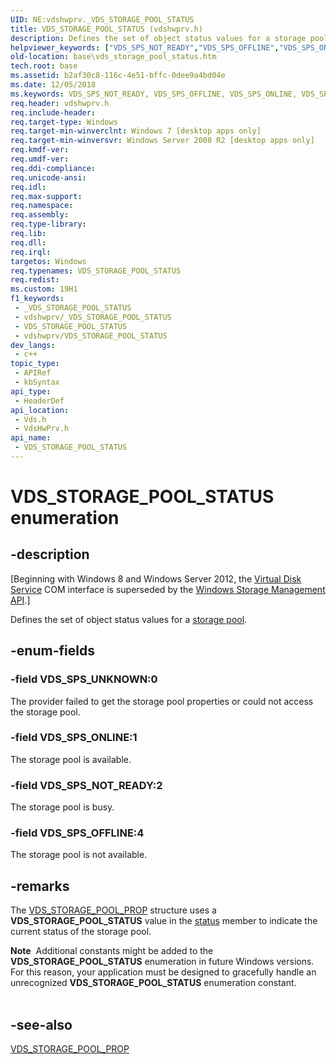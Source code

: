 ```yaml
---
UID: NE:vdshwprv._VDS_STORAGE_POOL_STATUS
title: VDS_STORAGE_POOL_STATUS (vdshwprv.h)
description: Defines the set of object status values for a storage pool.
helpviewer_keywords: ["VDS_SPS_NOT_READY","VDS_SPS_OFFLINE","VDS_SPS_ONLINE","VDS_SPS_UNKNOWN","VDS_STORAGE_POOL_STATUS","VDS_STORAGE_POOL_STATUS enumeration","base.vds_storage_pool_status","vds/VDS_SPS_NOT_READY","vds/VDS_SPS_OFFLINE","vds/VDS_SPS_ONLINE","vds/VDS_SPS_UNKNOWN","vds/VDS_STORAGE_POOL_STATUS","vdshwprv/VDS_SPS_NOT_READY","vdshwprv/VDS_SPS_OFFLINE","vdshwprv/VDS_SPS_ONLINE","vdshwprv/VDS_SPS_UNKNOWN","vdshwprv/VDS_STORAGE_POOL_STATUS"]
old-location: base\vds_storage_pool_status.htm
tech.root: base
ms.assetid: b2af30c8-116c-4e51-bffc-0dee9a4bd04e
ms.date: 12/05/2018
ms.keywords: VDS_SPS_NOT_READY, VDS_SPS_OFFLINE, VDS_SPS_ONLINE, VDS_SPS_UNKNOWN, VDS_STORAGE_POOL_STATUS, VDS_STORAGE_POOL_STATUS enumeration, base.vds_storage_pool_status, vds/VDS_SPS_NOT_READY, vds/VDS_SPS_OFFLINE, vds/VDS_SPS_ONLINE, vds/VDS_SPS_UNKNOWN, vds/VDS_STORAGE_POOL_STATUS, vdshwprv/VDS_SPS_NOT_READY, vdshwprv/VDS_SPS_OFFLINE, vdshwprv/VDS_SPS_ONLINE, vdshwprv/VDS_SPS_UNKNOWN, vdshwprv/VDS_STORAGE_POOL_STATUS
req.header: vdshwprv.h
req.include-header: 
req.target-type: Windows
req.target-min-winverclnt: Windows 7 [desktop apps only]
req.target-min-winversvr: Windows Server 2008 R2 [desktop apps only]
req.kmdf-ver: 
req.umdf-ver: 
req.ddi-compliance: 
req.unicode-ansi: 
req.idl: 
req.max-support: 
req.namespace: 
req.assembly: 
req.type-library: 
req.lib: 
req.dll: 
req.irql: 
targetos: Windows
req.typenames: VDS_STORAGE_POOL_STATUS
req.redist: 
ms.custom: 19H1
f1_keywords:
 - _VDS_STORAGE_POOL_STATUS
 - vdshwprv/_VDS_STORAGE_POOL_STATUS
 - VDS_STORAGE_POOL_STATUS
 - vdshwprv/VDS_STORAGE_POOL_STATUS
dev_langs:
 - c++
topic_type:
 - APIRef
 - kbSyntax
api_type:
 - HeaderDef
api_location:
 - Vds.h
 - VdsHwPrv.h
api_name:
 - VDS_STORAGE_POOL_STATUS
---
```


# VDS_STORAGE_POOL_STATUS enumeration


## -description

<p class="CCE_Message">[Beginning with Windows 8 and Windows Server 2012, the <a href="/windows/desktop/VDS/virtual-disk-service-portal">Virtual Disk Service</a> COM interface is superseded by the <a href="/previous-versions/windows/desktop/stormgmt/windows-storage-management-api-portal">Windows Storage Management API</a>.]

Defines the set of object status values for a <a href="/windows/desktop/VDS/storage-pool-object">storage pool</a>.

## -enum-fields

### -field VDS_SPS_UNKNOWN:0

The provider failed to get the storage pool properties or could not access the storage pool.

### -field VDS_SPS_ONLINE:1

The storage pool is available.

### -field VDS_SPS_NOT_READY:2

The storage pool is busy.

### -field VDS_SPS_OFFLINE:4

The storage pool is not available.

## -remarks

The <a href="/windows/desktop/api/vdshwprv/ns-vdshwprv-vds_storage_pool_prop">VDS_STORAGE_POOL_PROP</a> structure uses a <b>VDS_STORAGE_POOL_STATUS</b> value in the <a href="/windows/desktop/api/vdshwprv/ns-vdshwprv-vds_storage_pool_prop">status</a> member to indicate the current status of the storage pool.

<div class="alert"><b>Note</b>  Additional constants might be added to the <b>VDS_STORAGE_POOL_STATUS</b> enumeration in future Windows versions. For this reason, your application must be designed to gracefully handle an unrecognized <b>VDS_STORAGE_POOL_STATUS</b> enumeration constant.</div>
<div> </div>

## -see-also

<a href="/windows/desktop/api/vdshwprv/ns-vdshwprv-vds_storage_pool_prop">VDS_STORAGE_POOL_PROP</a>

